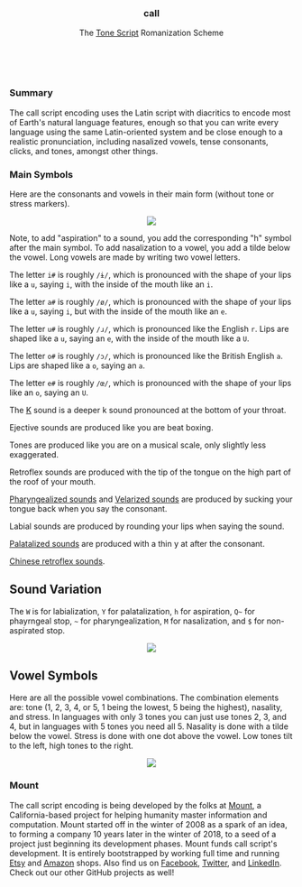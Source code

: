 
<br/>
<br/>
<br/>
<br/>
<br/>
<br/>

<h3 align='center'>
  call
</h3>
<p align='center'>
  The <a href='https://github.com/drumworkteam/tone'>Tone Script</a> Romanization Scheme
</p>

<br/>
<br/>
<br/>

<h3 id="summary">Summary</h3>

The call script encoding uses the Latin script with diacritics to encode most of Earth's natural language features, enough so that you can write every language using the same Latin-oriented system and be close enough to a realistic pronunciation, including nasalized vowels, tense consonants, clicks, and tones, amongst other things.

### Main Symbols

Here are the consonants and vowels in their main form (without tone or stress markers).

<p align="center">
  <img src="https://github.com/mountbuild/call-script/blob/main/symbols.png?raw=true" />
</p>

Note, to add "aspiration" to a sound, you add the corresponding "h" symbol after the main symbol. To add nasalization to a vowel, you add a tilde below the vowel. Long vowels are made by writing two vowel letters.

The letter `i#` is roughly `/ɨ/`, which is pronounced with the shape of your lips like a `u`, saying `i`, with the inside of the mouth like an `i`.

The letter `a#` is roughly `/ø/`, which is pronounced with the shape of your lips like a `u`, saying `i`, but with the inside of the mouth like an `e`.

The letter `u#` is roughly `/ɹ/`, which is pronounced like the English `r`. Lips are shaped like a `u`, saying an `e`, with the inside of the mouth like a `U`.

The letter `o#` is roughly `/ɔ/`, which is pronounced like the British English `a`. Lips are shaped like a `o`, saying an `a`.

The letter `e#` is roughly `/œ/`, which is pronounced with the shape of your lips like an `o`, saying an `U`.

The [K](https://www.youtube.com/watch?v=rgtWtDwMIhA) sound is a deeper k sound pronounced at the bottom of your throat.

Ejective sounds are produced like you are beat boxing.

Tones are produced like you are on a musical scale, only slightly less exaggerated.

Retroflex sounds are produced with the tip of the tongue on the high part of the roof of your mouth.

[Pharyngealized sounds](https://www.youtube.com/watch?v=yG967iHMnVE) and [Velarized sounds](https://www.youtube.com/watch?v=E3pcu5vFjtI) are produced by sucking your tongue back when you say the consonant.

Labial sounds are produced by rounding your lips when saying the sound.

[Palatalized sounds](https://www.youtube.com/watch?v=H-W327PH5Ns) are produced with a thin y at after the consonant.

[Chinese retroflex sounds](https://www.youtube.com/watch?v=dpQ3IMd4AMg).

## Sound Variation

The `W` is for labialization, `Y` for palatalization, `h` for aspiration, `Q~` for phayrngeal stop, `~` for pharyngealization, `M` for nasalization, and `$` for non-aspirated stop.

<p align="center">
  <img src="https://github.com/mountbuild/call-script/blob/main/variations.png?raw=true" />
</p>

## Vowel Symbols

Here are all the possible vowel combinations. The combination elements are: tone (1, 2, 3, 4, or 5, 1 being the lowest, 5 being the highest), nasality, and stress. In languages with only 3 tones you can just use tones 2, 3, and 4, but in languages with 5 tones you need all 5. Nasality is done with a tilde below the vowel. Stress is done with one dot above the vowel. Low tones tilt to the left, high tones to the right.

<p align="center">
  <img src="https://github.com/mountbuild/call-script/blob/main/vowels.png?raw=true" />
</p>

<h3 id="mount">Mount</h3>

The call script encoding is being developed by the folks at [Mount](https://mount.build), a California-based project for helping humanity master information and computation. Mount started off in the winter of 2008 as a spark of an idea, to forming a company 10 years later in the winter of 2018, to a seed of a project just beginning its development phases. Mount funds call script's development. It is entirely bootstrapped by working full time and running [Etsy](https://etsy.com/shop/mountbuild) and [Amazon](https://www.amazon.com/s?rh=p_27%3AMount+Build) shops. Also find us on [Facebook](https://www.facebook.com/mountbuild), [Twitter](https://twitter.com/mountbuild), and [LinkedIn](https://www.linkedin.com/company/mountbuild). Check out our other GitHub projects as well!

<br/>
<br/>
